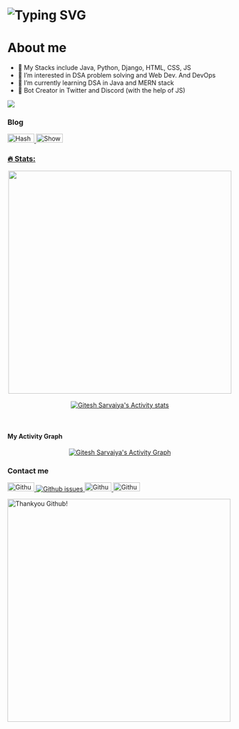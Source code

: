 # ![Typing SVG](https://readme-typing-svg.demolab.com?font=Fira+Code&size=30&pause=500&vCenter=true&width=800&color=A607FC&lines=Hi,+I+am+Gitesh!+%F0%9F%91%8B;Good+to+see+you+here!+%F0%9F%99%8F;)
# About me 
-  💪 My Stacks include Java, Python, Django, HTML, CSS, JS
- 👀 I’m interested in DSA problem solving and Web Dev. And DevOps
- 🌱 I’m currently learning DSA in Java and MERN stack
- 🤖 Bot Creator in Twitter and Discord (with the help of JS)

![](https://komarev.com/ghpvc/?username=giteshsarvaiya)

### Blog
<a href="https://hashnode.com/@Gitesh28"><img alt="Hashnode" width=60 height=20 src="https://img.shields.io/badge/Hashnode-2962FF?style=for-the-badge&logo=hashnode&logoColor=white">
<a href="https://www.showwcase.com/giteshsarvaiya"><img alt="Showwcase" width=60 height=20 src="https://img.shields.io/badge/-Showwcase-inactive">

<!---
giteshsarvaiya/giteshsarvaiya is a ✨ special ✨ repository because its `README.md` (this file) appears on your GitHub profile.
You can click the Preview link to take a look at your changes.
--->

### :fire: Stats:


<!-- [![GitHub Streak](https://github-readme-streak-stats.herokuapp.com/?user=giteshsarvaiya&theme=dark)](https://git.io/streak-stats) -->
<div align= "center">
<img width="500"   align="center" src="https://github-readme-stats.vercel.app/api?username=giteshsarvaiya&show_icons=true&theme=jolly&include_all_commits=true&count_private=true"/>
</div>
<br/>


<div align="center"><a href="https://git.io/streak-stats"><img alt="Gitesh Sarvaiya's Activity stats" src="https://github-readme-streak-stats.herokuapp.com/?user=giteshsarvaiya&theme=radical&bg_color=0D1117&color=5BCDEC&line=5BCDEC&point=FFFFFF&hide_border=true" /></a>
</div>
<br/>
<br/>

#### My Activity Graph
<div align="center">
<a href="https://github.com/giteshsarvaiya/github-readme-activity-graph"><img alt="Gitesh Sarvaiya's Activity Graph" src="https://github-readme-activity-graph.cyclic.app/graph?username=giteshsarvaiya&bg_color=0D1117&color=5BCDEC&line=5BCDEC&point=FFFFFF&hide_border=true" /></a>
</div>
   
   
### Contact me
 <a href="gitesh.sarvaiya28@gmail.com"><img alt="Github issues" width=60 height=20 src="https://img.shields.io/badge/Gmail-D14836?style=for-the-badge&logo=gmail&logoColor=white"> <a href="https://twitter.com/SarvaiyaGitesh?t=VOOeQcm36KZF_0ainAKTxg&s=09"><img alt="Github issues" src="https://img.shields.io/twitter/url?style=social&url=https%3A%2F%2Ftwitter.com%2FSarvaiyaGitesh%3Ft%3DVOOeQcm36KZF_0ainAKTxg%26s%3D09"> <a href="https://www.linkedin.com/in/gitesh-sarvaiya-160b921b3"><img alt="Github issues" width=60 height=20 src="https://img.shields.io/badge/LinkedIn-0077B5?style=for-the-badge&logo=linkedin&logoColor=white">
  <a href="https://www.hackerrank.com/gitesh_sarvaiya1"><img alt="Github issues" width=60 height=20 src="https://img.shields.io/badge/-Hackerrank-2EC866?style=for-the-badge&logo=HackerRank&logoColor=white">

<img src="https://user-images.githubusercontent.com/41143496/111601768-b13aec00-87f8-11eb-8d8c-51db093db5da.gif" alt="Thankyou Github!" width="500">
   


 
